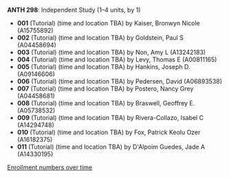 **ANTH 298**: Independent Study (1–4 units, by 1)

- **001** (Tutorial) (time and location TBA) by Kaiser, Bronwyn Nicole (A15755892)
- **002** (Tutorial) (time and location TBA) by Goldstein, Paul S (A04458694)
- **003** (Tutorial) (time and location TBA) by Non, Amy L (A13242183)
- **004** (Tutorial) (time and location TBA) by Levy, Thomas E (A00811165)
- **005** (Tutorial) (time and location TBA) by Hankins, Joseph D. (A09146606)
- **006** (Tutorial) (time and location TBA) by Pedersen, David (A06893538)
- **007** (Tutorial) (time and location TBA) by Postero, Nancy Grey (A04458681)
- **008** (Tutorial) (time and location TBA) by Braswell, Geoffrey E. (A05738532)
- **009** (Tutorial) (time and location TBA) by Rivera-Collazo, Isabel C (A14294748)
- **010** (Tutorial) (time and location TBA) by Fox, Patrick Keolu Ozer (A16182375)
- **011** (Tutorial) (time and location TBA) by D'Alpoim Guedes, Jade A (A14330195)

[Enrollment numbers over time](./ANTH298.tsv)
